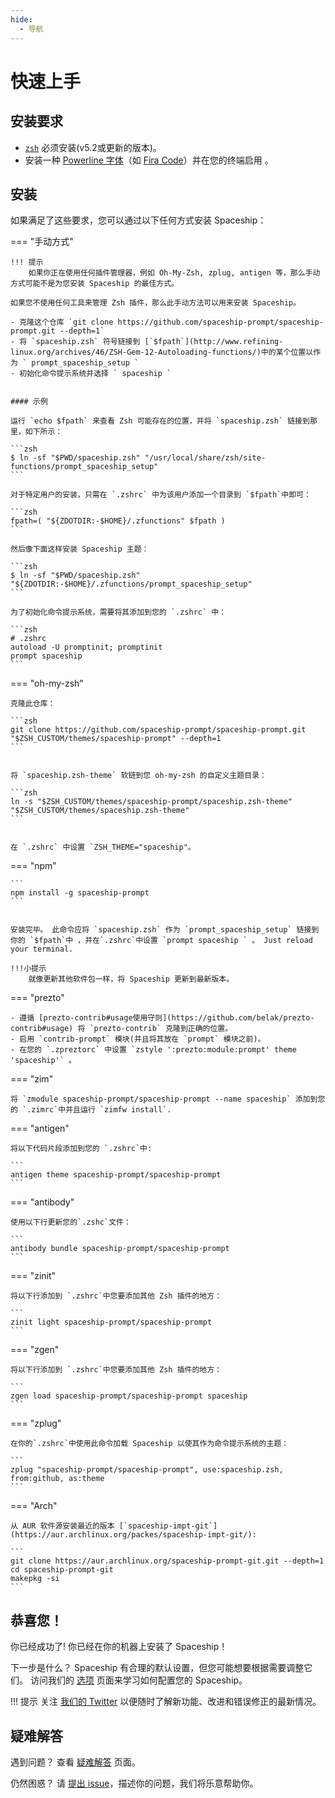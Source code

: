 ```yaml
---
hide:
  - 导航
---
```


# 快速上手

## 安装要求

- [`zsh`](http://www.zsh.org/) 必须安装(v5.2或更新的版本)。
- 安装一种 [Powerline 字体](https://github.com/powerline/fonts)（如 [Fira Code](https://github.com/tonsky/FiraCode)）并在您的终端启用 。

## 安装

如果满足了这些要求，您可以通过以下任何方式安装 Spaceship：

=== "手动方式"

    !!! 提示
        如果你正在使用任何插件管理器，例如 Oh-My-Zsh, zplug, antigen 等，那么手动方式可能不是为您安装 Spaceship 的最佳方式。
    
    如果您不使用任何工具来管理 Zsh 插件，那么此手动方法可以用来安装 Spaceship。

    - 克隆这个仓库 `git clone https://github.com/spaceship-prompt/spaceship-prompt.git --depth=1`
    - 将 `spaceship.zsh` 符号链接到 [`$fpath`](http://www.refining-linux.org/archives/46/ZSH-Gem-12-Autoloading-functions/)中的某个位置以作为 ` prompt_spaceship_setup `
    - 初始化命令提示系统并选择 ` spaceship `


    #### 示例

    运行 `echo $fpath` 来查看 Zsh 可能存在的位置，并将 `spaceship.zsh` 链接到那里，如下所示：

    ```zsh
    $ ln -sf "$PWD/spaceship.zsh" "/usr/local/share/zsh/site-functions/prompt_spaceship_setup"
    ```

    对于特定用户的安装，只需在 `.zshrc` 中为该用户添加一个目录到 `$fpath`中即可：

    ```zsh
    fpath=( "${ZDOTDIR:-$HOME}/.zfunctions" $fpath )
    ```

    然后像下面这样安装 Spaceship 主题：

    ```zsh
    $ ln -sf "$PWD/spaceship.zsh" "${ZDOTDIR:-$HOME}/.zfunctions/prompt_spaceship_setup"
    ```

    为了初始化命令提示系统，需要将其添加到您的 `.zshrc` 中：

    ```zsh
    # .zshrc
    autoload -U promptinit; promptinit
    prompt spaceship
    ```

=== "oh-my-zsh"

    克隆此仓库：

    ```zsh
    git clone https://github.com/spaceship-prompt/spaceship-prompt.git "$ZSH_CUSTOM/themes/spaceship-prompt" --depth=1
    ```


    将 `spaceship.zsh-theme` 软链到您 oh-my-zsh 的自定义主题目录：

    ```zsh
    ln -s "$ZSH_CUSTOM/themes/spaceship-prompt/spaceship.zsh-theme" "$ZSH_CUSTOM/themes/spaceship.zsh-theme"
    ```


    在 `.zshrc` 中设置 `ZSH_THEME="spaceship"。

=== "npm"

    ```
    npm install -g spaceship-prompt
    ```


    安装完毕。 此命令应将 `spaceship.zsh` 作为 `prompt_spaceship_setup` 链接到你的 `$fpath`中 ，并在`.zshrc`中设置 `prompt spaceship ` 。 Just reload your terminal.
    
    !!!小提示
        就像更新其他软件包一样，将 Spaceship 更新到最新版本。

=== "prezto"

    - 遵循 [prezto-contrib#usage使用守则](https://github.com/belak/prezto-contrib#usage) 将 `prezto-contrib` 克隆到正确的位置。
    - 启用 `contrib-prompt` 模块(并且将其放在 `prompt` 模块之前)。
    - 在您的 `.zpreztorc` 中设置 `zstyle ':prezto:module:prompt' theme 'spaceship'` 。

=== "zim"

    将 `zmodule spaceship-prompt/spaceship-prompt --name spaceship` 添加到您的 `.zimrc`中并且运行 `zimfw install`.

=== "antigen"

    将以下代码片段添加到您的 `.zshrc`中:

    ```
    antigen theme spaceship-prompt/spaceship-prompt
    ```

=== "antibody"

    使用以下行更新您的`.zshc`文件：

    ```
    antibody bundle spaceship-prompt/spaceship-prompt
    ```

=== "zinit"

    将以下行添加到 `.zshrc`中您要添加其他 Zsh 插件的地方：

    ```
    zinit light spaceship-prompt/spaceship-prompt
    ```

=== "zgen"

    将以下行添加到 `.zshrc`中您要添加其他 Zsh 插件的地方：

    ```
    zgen load spaceship-prompt/spaceship-prompt spaceship
    ```

=== "zplug"

    在你的`.zshrc`中使用此命令加载 Spaceship 以使其作为命令提示系统的主题：

    ```
    zplug "spaceship-prompt/spaceship-prompt", use:spaceship.zsh, from:github, as:theme
    ```

=== "Arch"

    从 AUR 软件源安装最近的版本 [`spaceship-impt-git`](https://aur.archlinux.org/packes/spaceship-impt-git/):

    ```
    git clone https://aur.archlinux.org/spaceship-prompt-git.git --depth=1
    cd spaceship-prompt-git
    makepkg -si
    ```

## 恭喜您！

你已经成功了! 你已经在你的机器上安装了 Spaceship！

下一步是什么？ Spaceship 有合理的默认设置，但您可能想要根据需要调整它们。 访问我们的 [选项](./options.md) 页面来学习如何配置您的 Spaceship。

<!-- prettier-ignore -->
!!! 提示 关注 [我们的 Twitter](//twitter.com/SpaceshipPrompt) 以便随时了解新功能、改进和错误修正的最新情况。

## 疑难解答

遇到问题？ 查看 [疑难解答](./troubleshooting.md) 页面。

仍然困惑？ 请 [提出 issue](https://github.com/spaceship-prompt/spaceship-prompt/issues/new/choose)，描述你的问题，我们将乐意帮助你。
